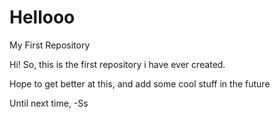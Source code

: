 # Hellooo
My First Repository

Hi!
So, this is the first repository i have ever created. 

Hope to get better at this, and add some cool stuff in the future

Until next time,
-Ss
